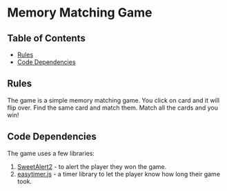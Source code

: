 # Memory Matching Game 

## Table of Contents

* [Rules](#Rules)
* [Code Dependencies](#CodeDependcies)

## Rules

The game is a simple memory matching game. You click on card and it will flip over. Find the same card and match them.
Match all the cards and you win!

## Code Dependencies

The game uses a few libraries:
1. [SweetAlert2](https://github.com/sweetalert2/sweetalert2) - to alert the player they won the game.
2. [easytimer.js](https://github.com/albert-gonzalez/easytimer.js) - a timer library to let the player know how long their game took.
